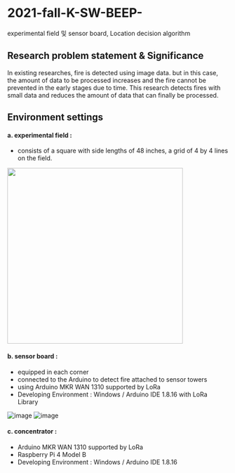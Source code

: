# 2021-fall-K-SW-BEEP-
experimental field 및 sensor board, Location decision algorithm 

## Research problem statement & Significance
In existing researches, fire is detected using image data. 
but in this case, the amount of data to be processed increases and the fire cannot be prevented in the early stages due to time.
This research detects fires with small data and reduces the amount of data that can finally be processed.


## Environment settings
####  a. experimental field : 
+ consists of a square with side lengths of 48 inches, a grid of 4 by 4 lines on the field.

<img src="https://user-images.githubusercontent.com/68414594/144638993-e1e913e3-b151-4eb4-8126-1b5cd7c4591d.jpg" width="400" height="400"/>

    
####  b. sensor board :
+ equipped in each corner
+ connected to the Arduino to detect fire attached to sensor towers
+ using Arduino MKR WAN 1310 supported by LoRa 
+ Developing Environment : Windows / Arduino IDE 1.8.16 with LoRa Library

![image](https://user-images.githubusercontent.com/68414594/156910571-fb0560d8-b490-432a-a6c7-f2979ba6390d.png)
![image](https://user-images.githubusercontent.com/68414594/156910575-c718edf8-45c5-44a9-bc6f-22946883b7cd.png)



####  c. concentrator : 
+ Arduino MKR WAN 1310 supported by LoRa
+ Raspberry Pi 4 Model B
+ Developing Environment : Windows / Arduino IDE 1.8.16
